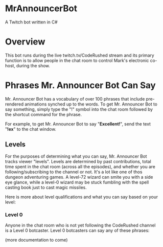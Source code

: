 # MrAnnouncerBot
A Twitch bot written in C#
# Overview
This bot runs during the live twitch.tv/CodeRushed stream and its primary function is to allow people in the chat room to control Mark's electronic co-host, during the show.

# Phrases Mr. Announcer Bot Can Say
Mr. Announcer Bot has a vocabulary of over 100 phrases that include pre-rendered animations synched up to the words. To get Mr. Announcer Bot to say something, simply type the "!" symbol into the chat room followed by the shortcut command for the phrase.

For example, to get Mr. Announcer Bot to say "**Excellent!**", send the text "**!ex**" to the chat window.

## Levels
For the purposes of determining what you can say, Mr. Announcer Bot tracks viewer "levels". Levels are determined by past contributions, total time spent in the chat room (across all the episodes), and whether you are following/subscribing to the channel or not. It's a lot like one of thos dungeon adventuring games. A level-72 wizard can smite you with a side eye glance, while a level-0 wizard may be stuck fumbling with the spell casting book just to cast magic missiles.

Here is more about level qualifications and what you can say based on your level:

### Level 0

Anyone in the chat room who is not yet following the CodeRushed channel is a Level 0 botcaster. Level 0 botcasters can say any of these phrases:

(more documentation to come)
